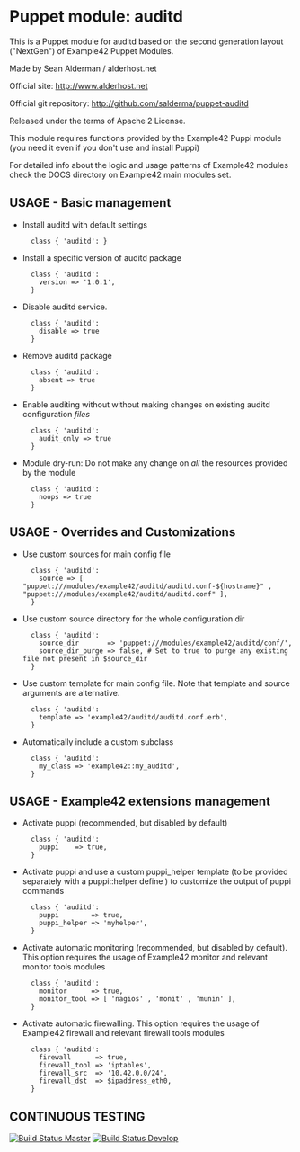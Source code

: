 # Puppet module: auditd

This is a Puppet module for auditd based on the second generation layout ("NextGen") of Example42 Puppet Modules.

Made by Sean Alderman / alderhost.net

Official site: http://www.alderhost.net

Official git repository: http://github.com/salderma/puppet-auditd

Released under the terms of Apache 2 License.

This module requires functions provided by the Example42 Puppi module (you need it even if you don't use and install Puppi)

For detailed info about the logic and usage patterns of Example42 modules check the DOCS directory on Example42 main modules set.


## USAGE - Basic management

* Install auditd with default settings

        class { 'auditd': }

* Install a specific version of auditd package

        class { 'auditd':
          version => '1.0.1',
        }

* Disable auditd service.

        class { 'auditd':
          disable => true
        }

* Remove auditd package

        class { 'auditd':
          absent => true
        }

* Enable auditing without without making changes on existing auditd configuration *files*

        class { 'auditd':
          audit_only => true
        }

* Module dry-run: Do not make any change on *all* the resources provided by the module

        class { 'auditd':
          noops => true
        }


## USAGE - Overrides and Customizations
* Use custom sources for main config file 

        class { 'auditd':
          source => [ "puppet:///modules/example42/auditd/auditd.conf-${hostname}" , "puppet:///modules/example42/auditd/auditd.conf" ], 
        }


* Use custom source directory for the whole configuration dir

        class { 'auditd':
          source_dir       => 'puppet:///modules/example42/auditd/conf/',
          source_dir_purge => false, # Set to true to purge any existing file not present in $source_dir
        }

* Use custom template for main config file. Note that template and source arguments are alternative. 

        class { 'auditd':
          template => 'example42/auditd/auditd.conf.erb',
        }

* Automatically include a custom subclass

        class { 'auditd':
          my_class => 'example42::my_auditd',
        }


## USAGE - Example42 extensions management 
* Activate puppi (recommended, but disabled by default)

        class { 'auditd':
          puppi    => true,
        }

* Activate puppi and use a custom puppi_helper template (to be provided separately with a puppi::helper define ) to customize the output of puppi commands 

        class { 'auditd':
          puppi        => true,
          puppi_helper => 'myhelper', 
        }

* Activate automatic monitoring (recommended, but disabled by default). This option requires the usage of Example42 monitor and relevant monitor tools modules

        class { 'auditd':
          monitor      => true,
          monitor_tool => [ 'nagios' , 'monit' , 'munin' ],
        }

* Activate automatic firewalling. This option requires the usage of Example42 firewall and relevant firewall tools modules

        class { 'auditd':       
          firewall      => true,
          firewall_tool => 'iptables',
          firewall_src  => '10.42.0.0/24',
          firewall_dst  => $ipaddress_eth0,
        }


## CONTINUOUS TESTING

[![Build Status Master](https://travis-ci.org/salderma/puppet-auditd.png?branch=master)](https://travis-ci.org/salderma/puppet-auditd) [![Build Status Develop](https://travis-ci.org/salderma/puppet-auditd.png?branch=develop)](https://travis-ci.org/salderma/puppet-auditd)
